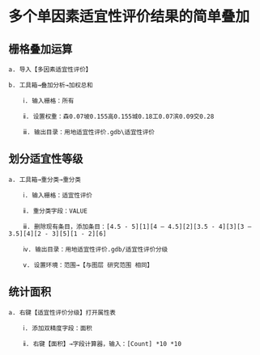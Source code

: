 # 多个单因素适宜性评价结果的简单叠加

## 栅格叠加运算

    a. 导入【多因素适宜性评价】

    b. 工具箱→叠加分析→加权总和

        ⅰ. 输入栅格：所有

        ⅱ. 设置权重：森0.07坡0.155高0.155城0.18工0.07滨0.09交0.28

        ⅲ. 输出目录：用地适宜性评价.gdb\适宜性评价

## 划分适宜性等级

    a. 工具箱→重分类→重分类

        ⅰ. 输入栅格：适宜性评价

        ⅱ. 重分类字段：VALUE

        ⅲ. 删除现有条目，添加条目：[4.5 - 5][1][4 – 4.5][2][3.5 - 4][3][3 – 3.5][4][2 - 3][5][1 - 2][6]

        ⅳ. 输出目录：用地适宜性评价.gdb/适宜性评价分级

        ⅴ. 设置环境：范围→【与图层 研究范围 相同】

## 统计面积

    a. 右键【适宜性评价分级】打开属性表

        ⅰ. 添加双精度字段：面积
        
        ⅱ. 右键【面积】→字段计算器，输入：[Count] *10 *10